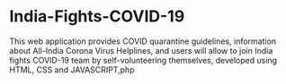 # India-Fights-COVID-19
This web application provides COVID quarantine guidelines, information about All-India Corona Virus Helplines, and users will allow to join India fights COVID-19 team by self-volunteering themselves, developed using HTML, CSS and JAVASCRIPT,php
